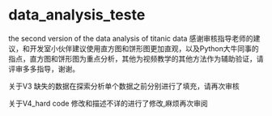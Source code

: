 # data_analysis_teste 
the second version of the data analysis of titanic data
感谢审核指导老师的建议，和开发室小伙伴建议使用直方图和饼形图更加直观，以及Python大牛同事的指点，直方图和饼形图为重点分析，其他为视频教学的其他方法作为辅助验证，请评审多多指导，谢谢。

关于V3
缺失的数据在探索分析单个数据之前分别进行了填充，请再次审核


关于V4_hard code 修改和描述不详的进行了修改,麻烦再次审阅
